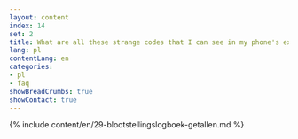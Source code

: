 ```yaml
---
layout: content
index: 14
set: 2
title: What are all these strange codes that I can see in my phone's exposure log?
lang: pl
contentLang: en
categories:
- pl
- faq
showBreadCrumbs: true
showContact: true
---
```

{% include content/en/29-blootstellingslogboek-getallen.md %}
